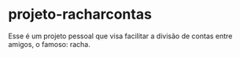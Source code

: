 # projeto-racharcontas
Esse é um projeto pessoal que visa facilitar a divisão de contas entre amigos, o famoso: racha.
